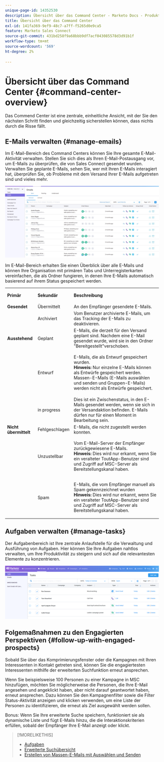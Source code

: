 ```yaml
---
unique-page-id: 14352530
description: Übersicht über das Command Center - Marketo Docs - Produktdokumentation
title: Übersicht über das Command Center
exl-id: 141fa369-9ef9-48c7-a7ff-f5265d0e9ca5
feature: Marketo Sales Connect
source-git-commit: 431bd258f9a68bbb9df7acf043085578d3d91b1f
workflow-type: tm+mt
source-wordcount: '569'
ht-degree: 2%

---
```


# Übersicht über das Command Center {#command-center-overview}

Das Commend Center ist eine zentrale, einheitliche Ansicht, mit der Sie den nächsten Schritt finden und gleichzeitig sicherstellen können, dass nichts durch die Risse fällt.

## E-Mails verwalten {#manage-emails}

Im E-Mail-Bereich des Command Centers können Sie Ihre gesamte E-Mail-Aktivität verwalten. Stellen Sie sich dies als Ihren E-Mail-Postausgang vor, um E-Mails zu überprüfen, die von Sales Connect gesendet wurden. Verwalten Sie geplante E-Mails, sehen Sie, wer mit Ihren E-Mails interagiert hat, überprüfen Sie, ob Probleme mit dem Versand Ihrer E-Mails aufgetreten sind und vieles mehr.

![](assets/command-center-overview-1.png)

Im E-Mail-Bereich erhalten Sie einen Überblick über alle E-Mails und können Ihre Organisation mit primären Tabs und Unterregisterkarten vereinfachen, die als Ordner fungieren, in denen Ihre E-Mails automatisch basierend auf ihrem Status gespeichert werden.

<table> 
 <colgroup> 
  <col> 
  <col> 
  <col> 
 </colgroup> 
 <tbody> 
  <tr> 
   <td title="Hintergrundfarbe : Grau"><p title=""><strong><span>Primär</span> </strong></p></td> 
   <td title="Hintergrundfarbe : Grau"><p title=""><strong><span>Sekundär</span> </strong></p></td> 
   <td title="Hintergrundfarbe : Grau"><p title=""><strong><span>Beschreibung</span> </strong></p></td> 
  </tr> 
  <tr> 
   <td title="Hintergrundfarbe : Blau"><strong title="">Gesendet</strong></td> 
   <td title="Hintergrundfarbe : Blau">Übermittelt</td> 
   <td title="Hintergrundfarbe : Blau">An den Empfänger gesendete E-Mails.</td> 
  </tr> 
  <tr> 
   <td title="Hintergrundfarbe : Blau"><br></td> 
   <td title="Hintergrundfarbe : Blau">Archiviert</td> 
   <td title="Hintergrundfarbe : Blau">Vom Benutzer archivierte E-Mails, um das Tracking der E-Mails zu deaktivieren.</td> 
  </tr> 
  <tr> 
   <td title="Hintergrundfarbe : Grau"><strong title="">Ausstehend</strong></td> 
   <td title="Hintergrundfarbe : Grau">Geplant</td> 
   <td title="Hintergrundfarbe : Grau">E-Mails, die derzeit für den Versand geplant sind. Nachdem eine E-Mail gesendet wurde, wird sie in den Ordner "Bereitgestellt"verschoben.</td> 
  </tr> 
  <tr> 
   <td title="Hintergrundfarbe : Grau"><br></td> 
   <td title="Hintergrundfarbe : Grau">Entwurf</td> 
   <td title="Hintergrundfarbe : Grau"><p>E-Mails, die als Entwurf gespeichert wurden.<br><strong>Hinweis:</strong> Nur einzelne E-Mails können als Entwürfe gespeichert werden. Massen-E-Mails (E-Mails auswählen und senden und Gruppen-E-Mails) werden nicht als Entwürfe gespeichert.</p></td> 
  </tr> 
  <tr> 
   <td title="Hintergrundfarbe : Grau"><br></td> 
   <td title="Hintergrundfarbe : Grau">in progress</td> 
   <td title="Hintergrundfarbe : Grau">Dies ist ein Zwischenstatus, in den E-Mails gesendet werden, wenn sie sich in der Versandaktion befinden. E-Mails dürfen nur für einen Moment in Bearbeitung sein.</td> 
  </tr> 
  <tr> 
   <td title="Hintergrundfarbe : Blau"><strong title="">Nicht übermittelt</strong></td> 
   <td title="Hintergrundfarbe : Blau">Fehlgeschlagen</td> 
   <td title="Hintergrundfarbe : Blau">E-Mails, die nicht zugestellt werden konnten.</td> 
  </tr> 
  <tr> 
   <td title="Hintergrundfarbe : Blau"><br></td> 
   <td title="Hintergrundfarbe : Blau">Unzustellbar</td> 
   <td title="Hintergrundfarbe : Blau"><p>Vom E-Mail-Server der Empfänger zurückgewiesene E-Mails. <br><strong>Hinweis:</strong> Dies wird nur erkannt, wenn Sie ein veralteter ToutApp-Benutzer sind und Zugriff auf MSC-Server als Bereitstellungskanal haben.</p></td> 
  </tr> 
  <tr> 
   <td title="Hintergrundfarbe : Blau"><br></td> 
   <td title="Hintergrundfarbe : Blau">Spam</td> 
   <td title="Hintergrundfarbe : Blau"><p>E-Mails, die vom Empfänger manuell als Spam gekennzeichnet wurden<br><strong>Hinweis:</strong> Dies wird nur erkannt, wenn Sie ein veralteter ToutApp-Benutzer sind und Zugriff auf MSC-Server als Bereitstellungskanal haben.</p></td> 
  </tr> 
 </tbody> 
</table>

## Aufgaben verwalten {#manage-tasks}

Der Aufgabenbereich ist Ihre zentrale Anlaufstelle für die Verwaltung und Ausführung von Aufgaben. Hier können Sie Ihre Aufgaben nahtlos verwalten, um Ihre Produktivität zu steigern und sich auf die relevantesten Elemente zu konzentrieren.

![](assets/command-center-overview-2.png)

## Folgemaßnahmen zu den Engagierten Perspektiven {#follow-up-with-engaged-prospects}

Sobald Sie über das Komprimierungsfenster oder die Kampagnen mit Ihren Interessenten in Kontakt getreten sind, können Sie die engagiertesten Interessenten mithilfe der erweiterten Suchfunktion erneut ansprechen.

Wenn Sie beispielsweise 100 Personen zu einer Kampagne in MSC hinzufügen, möchten Sie möglicherweise die Personen, die Ihre E-Mail angesehen und angeklickt haben, aber nicht darauf geantwortet haben, erneut ansprechen. Dazu können Sie den Kampagnenfilter sowie die Filter Status-Aktivität anzeigen und klicken verwenden, um eine Liste der Personen zu identifizieren, die erneut als Ziel ausgewählt werden sollen.

Bonus: Wenn Sie Ihre erweiterte Suche speichern, funktioniert sie als dynamische Liste und fügt E-Mails hinzu, die die Interaktionskriterien erfüllen, sobald der Empfänger Ihre E-Mail anzeigt oder klickt.

>[!MORELIKETHIS]
>
>* [Aufgaben](/help/marketo/product-docs/marketo-sales-connect/tasks/syncing-sales-connect-tasks-with-salesforce-for-the-first-time.md)
>* [Erweiterte Suchübersicht](/help/marketo/product-docs/marketo-sales-connect/email/command-center/advanced-search-overview.md)
>* [Erstellen von Massen-E-Mails mit Auswählen und Senden](/help/marketo/product-docs/marketo-sales-connect/email/using-the-compose-window/composing-bulk-emails-with-select-and-send.md)
